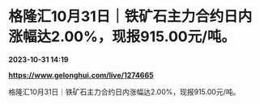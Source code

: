 # 格隆汇10月31日｜铁矿石主力合约日内涨幅达2.00%，现报915.00元/吨。

**2023-10-31 14:19**

**https://www.gelonghui.com/live/1274665**

格隆汇10月31日｜铁矿石主力合约日内涨幅达2.00%，现报915.00元/吨。